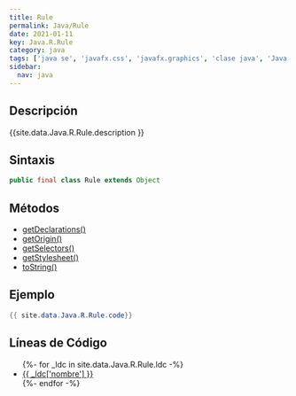 ```yaml
---
title: Rule
permalink: Java/Rule
date: 2021-01-11
key: Java.R.Rule
category: java
tags: ['java se', 'javafx.css', 'javafx.graphics', 'clase java', 'Java 1.0']
sidebar: 
  nav: java
---
```


## Descripción
{{site.data.Java.R.Rule.description }}

## Sintaxis
~~~java
public final class Rule extends Object
~~~

## Métodos
* [getDeclarations()](/Java/Rule/getDeclarations)
* [getOrigin()](/Java/Rule/getOrigin)
* [getSelectors()](/Java/Rule/getSelectors)
* [getStylesheet()](/Java/Rule/getStylesheet)
* [toString()](/Java/Rule/toString)

## Ejemplo
~~~java
{{ site.data.Java.R.Rule.code}}
~~~

## Líneas de Código
<ul>
{%- for _ldc in site.data.Java.R.Rule.ldc -%}
   <li>
       <a href="{{_ldc['url'] }}">{{ _ldc['nombre'] }}</a>
   </li>
{%- endfor -%}
</ul>
